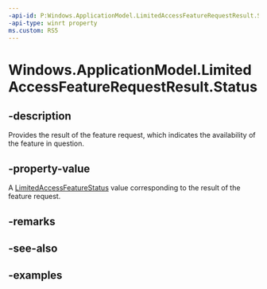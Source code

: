 ```yaml
---
-api-id: P:Windows.ApplicationModel.LimitedAccessFeatureRequestResult.Status
-api-type: winrt property
ms.custom: RS5
---
```


<!-- Property syntax.
public LimitedAccessFeatureStatus Status { get; }
-->

# Windows.ApplicationModel.LimitedAccessFeatureRequestResult.Status

## -description

Provides the result of the feature request, which indicates the availability of the feature in question.

## -property-value

A [LimitedAccessFeatureStatus](limitedaccessfeaturestatus.md) value corresponding to the result of the feature request.

## -remarks

## -see-also

## -examples

